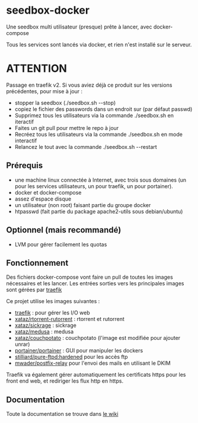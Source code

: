 # seedbox-docker
Une seedbox multi utilisateur (presque) prête à lancer, avec docker-compose

Tous les services sont lancés via docker, et rien n'est installé sur le serveur.

# ATTENTION

Passage en traefik v2.
Si vous aviez déjà ce produit sur les versions précédentes, pour mise à jour :
- stopper la seedbox (./seedbox.sh --stop)
- copiez le fichier des passwords dans un endroit sur (par défaut passwd)
- Supprimez tous les utilisateurs via la commande ./seedbox.sh en iteractif
- Faites un git pull pour mettre le repo à jour
- Recréez tous les utilisateurs via la commande ./seedbox.sh en mode interactif
- Relancez le tout avec la commande ./seedbox.sh --restart


## Prérequis
- une machine linux connectée à Internet, avec trois sous domaines (un pour les services utilisateurs, un pour traefik, un pour portainer).
- docker et docker-compose
- assez d'espace disque
- un utilisateur (non root) faisant partie du groupe docker
- htpasswd (fait partie du package apache2-utils sous debian/ubuntu)

## Optionnel (mais recommandé)
- LVM pour gérer facilement les quotas

## Fonctionnement

Des fichiers docker-compose vont faire un pull de toutes les images nécessaires et les lancer. Les entrées sorties vers les principales images sont gérées par [traefik](https://traefik.io/)

Ce projet utilise les images suivantes :
- [traefik](https://traefik.io/) : pour gérer les I/O web
- [xataz/rtorrent-rutorrent](https://hub.docker.com/r/xataz/rtorrent-rutorrent/) : rtorrent et rutorrent
- [xataz/sickrage](https://hub.docker.com/r/xataz/sickrage/) : sickrage
- [xataz/medusa](https://hub.docker.com/r/xataz/medusa/) : medusa
- [xataz/couchpotato](https://hub.docker.com/r/xataz/couchpotato/) : couchpotato (l'image est modifiée pour ajouter unrar)
- [portainer/portainer](https://hub.docker.com/r/portainer/portainer/) : GUI pour manipuler les dockers
- [stilliard/pure-ftpd:hardened](https://github.com/stilliard/docker-pure-ftpd) pour les accès ftp
- [mwader/postfix-relay](https://hub.docker.com/r/mwader/postfix-relay/) pour l'envoi des mails en utilisant le DKIM

Traefik va également gérer automatiquement les certificats https pour les front end web, et rediriger les flux http en https.

## Documentation

Toute la documentation se trouve dans [le wiki](https://github.com/Merrick28/seedbox-docker/wiki)

